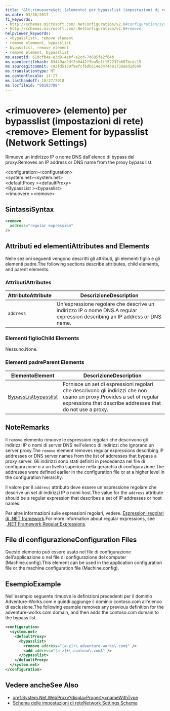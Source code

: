 ```yaml
---
title: '&lt;rimuovere&gt; (elemento) per bypasslist (impostazioni di rete)'
ms.date: 03/30/2017
f1_keywords:
- http://schemas.microsoft.com/.NetConfiguration/v2.0#configuration/system.net/defaultProxy/bypasslist/remove
- http://schemas.microsoft.com/.NetConfiguration/v2.0#remove
helpviewer_keywords:
- <bypasslist>, remove element
- remove elemment, bypasslist
- bypasslist, remove element
- remove element, bypasslist
ms.assetid: 61dcfb4a-e3d9-4abf-a2cd-7d685fe2f64b
ms.openlocfilehash: 83449aa2df2b0442f5ba5e1f152232b007bcdc15
ms.sourcegitcommit: c93fd5139f9efcf6db514e3474301738a6d1d649
ms.translationtype: MT
ms.contentlocale: it-IT
ms.lasthandoff: 10/27/2018
ms.locfileid: "50193708"
---
```

# <a name="ltremovegt-element-for-bypasslist-network-settings"></a><span data-ttu-id="b1d88-102">&lt;rimuovere&gt; (elemento) per bypasslist (impostazioni di rete)</span><span class="sxs-lookup"><span data-stu-id="b1d88-102">&lt;remove&gt; Element for bypasslist (Network Settings)</span></span>
<span data-ttu-id="b1d88-103">Rimuove un indirizzo IP o nome DNS dall'elenco di bypass del proxy.</span><span class="sxs-lookup"><span data-stu-id="b1d88-103">Removes an IP address or DNS name from the proxy bypass list.</span></span>  
  
 <span data-ttu-id="b1d88-104">\<configuration></span><span class="sxs-lookup"><span data-stu-id="b1d88-104">\<configuration></span></span>  
<span data-ttu-id="b1d88-105">\<system.net></span><span class="sxs-lookup"><span data-stu-id="b1d88-105">\<system.net></span></span>  
<span data-ttu-id="b1d88-106">\<defaultProxy ></span><span class="sxs-lookup"><span data-stu-id="b1d88-106">\<defaultProxy></span></span>  
<span data-ttu-id="b1d88-107">\<BypassList ></span><span class="sxs-lookup"><span data-stu-id="b1d88-107">\<bypasslist></span></span>  
<span data-ttu-id="b1d88-108">\<rimuovere ></span><span class="sxs-lookup"><span data-stu-id="b1d88-108">\<remove></span></span>  
  
## <a name="syntax"></a><span data-ttu-id="b1d88-109">Sintassi</span><span class="sxs-lookup"><span data-stu-id="b1d88-109">Syntax</span></span>  
  
```xml  
<remove   
  address="regular expression"   
/>
```  
  
## <a name="attributes-and-elements"></a><span data-ttu-id="b1d88-110">Attributi ed elementi</span><span class="sxs-lookup"><span data-stu-id="b1d88-110">Attributes and Elements</span></span>  
 <span data-ttu-id="b1d88-111">Nelle sezioni seguenti vengono descritti gli attributi, gli elementi figlio e gli elementi padre.</span><span class="sxs-lookup"><span data-stu-id="b1d88-111">The following sections describe attributes, child elements, and parent elements.</span></span>  
  
### <a name="attributes"></a><span data-ttu-id="b1d88-112">Attributi</span><span class="sxs-lookup"><span data-stu-id="b1d88-112">Attributes</span></span>  
  
|<span data-ttu-id="b1d88-113">**Attributo**</span><span class="sxs-lookup"><span data-stu-id="b1d88-113">**Attribute**</span></span>|<span data-ttu-id="b1d88-114">**Descrizione**</span><span class="sxs-lookup"><span data-stu-id="b1d88-114">**Description**</span></span>|  
|-------------------|---------------------|  
|`address`|<span data-ttu-id="b1d88-115">Un'espressione regolare che descrive un indirizzo IP o nome DNS.</span><span class="sxs-lookup"><span data-stu-id="b1d88-115">A regular expression describing an IP address or DNS name.</span></span>|  
  
### <a name="child-elements"></a><span data-ttu-id="b1d88-116">Elementi figlio</span><span class="sxs-lookup"><span data-stu-id="b1d88-116">Child Elements</span></span>  
 <span data-ttu-id="b1d88-117">Nessuno.</span><span class="sxs-lookup"><span data-stu-id="b1d88-117">None.</span></span>  
  
### <a name="parent-elements"></a><span data-ttu-id="b1d88-118">Elementi padre</span><span class="sxs-lookup"><span data-stu-id="b1d88-118">Parent Elements</span></span>  
  
|<span data-ttu-id="b1d88-119">**Elemento**</span><span class="sxs-lookup"><span data-stu-id="b1d88-119">**Element**</span></span>|<span data-ttu-id="b1d88-120">**Descrizione**</span><span class="sxs-lookup"><span data-stu-id="b1d88-120">**Description**</span></span>|  
|-----------------|---------------------|  
|[<span data-ttu-id="b1d88-121">BypassList</span><span class="sxs-lookup"><span data-stu-id="b1d88-121">bypasslist</span></span>](../../../../../docs/framework/configure-apps/file-schema/network/bypasslist-element-network-settings.md)|<span data-ttu-id="b1d88-122">Fornisce un set di espressioni regolari che descrivono gli indirizzi che non usano un proxy.</span><span class="sxs-lookup"><span data-stu-id="b1d88-122">Provides a set of regular expressions that describe addresses that do not use a proxy.</span></span>|  
  
## <a name="remarks"></a><span data-ttu-id="b1d88-123">Note</span><span class="sxs-lookup"><span data-stu-id="b1d88-123">Remarks</span></span>  
 <span data-ttu-id="b1d88-124">Il `remove` elemento rimuove le espressioni regolari che descrivono gli indirizzi IP o nomi di server DNS nell'elenco di indirizzi che ignorano un server proxy.</span><span class="sxs-lookup"><span data-stu-id="b1d88-124">The `remove` element removes regular expressions describing IP addresses or DNS server names from the list of addresses that bypass a proxy server.</span></span> <span data-ttu-id="b1d88-125">Gli indirizzi sono stati definiti in precedenza nel file di configurazione o a un livello superiore nella gerarchia di configurazione.</span><span class="sxs-lookup"><span data-stu-id="b1d88-125">The addresses were defined earlier in the configuration file or at a higher level in the configuration hierarchy.</span></span>  
  
 <span data-ttu-id="b1d88-126">Il valore per il `address` attributo deve essere un'espressione regolare che descrive un set di indirizzi IP o nomi host.</span><span class="sxs-lookup"><span data-stu-id="b1d88-126">The value for the `address` attribute should be a regular expression that describes a set of IP addresses or host names.</span></span>  
  
 <span data-ttu-id="b1d88-127">Per altre informazioni sulle espressioni regolari, vedere. [Espressioni regolari di .NET framework](../../../../../docs/standard/base-types/regular-expressions.md).</span><span class="sxs-lookup"><span data-stu-id="b1d88-127">For more information about regular expressions, see .[.NET Framework Regular Expressions](../../../../../docs/standard/base-types/regular-expressions.md).</span></span>  
  
## <a name="configuration-files"></a><span data-ttu-id="b1d88-128">File di configurazione</span><span class="sxs-lookup"><span data-stu-id="b1d88-128">Configuration Files</span></span>  
 <span data-ttu-id="b1d88-129">Questo elemento può essere usato nel file di configurazione dell'applicazione o nel file di configurazione del computer (Machine.config).</span><span class="sxs-lookup"><span data-stu-id="b1d88-129">This element can be used in the application configuration file or the machine configuration file (Machine.config).</span></span>  
  
## <a name="example"></a><span data-ttu-id="b1d88-130">Esempio</span><span class="sxs-lookup"><span data-stu-id="b1d88-130">Example</span></span>  
 <span data-ttu-id="b1d88-131">Nell'esempio seguente rimuove le definizioni precedenti per il dominio Adventure-Works.com e quindi aggiunge il dominio contoso.com all'elenco di esclusione.</span><span class="sxs-lookup"><span data-stu-id="b1d88-131">The following example removes any previous definition for the adventure-works.com domain, and then adds the contoso.com domain to the bypass list.</span></span>  
  
```xml  
<configuration>  
  <system.net>  
    <defaultProxy>  
      <bypasslist>  
        <remove address="[a-z]+\.adventure-works\.com$" />  
        <add address="[a-z]+\.contoso\.com$" />  
      </bypasslist>  
    </defaultProxy>  
  </system.net>  
</configuration>  
```  
  
## <a name="see-also"></a><span data-ttu-id="b1d88-132">Vedere anche</span><span class="sxs-lookup"><span data-stu-id="b1d88-132">See Also</span></span>  
- <xref:System.Net.WebProxy?displayProperty=nameWithType>  
- [<span data-ttu-id="b1d88-133">Schema delle impostazioni di rete</span><span class="sxs-lookup"><span data-stu-id="b1d88-133">Network Settings Schema</span></span>](../../../../../docs/framework/configure-apps/file-schema/network/index.md)
